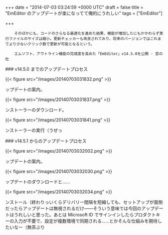 
+++
date = "2014-07-03 03:24:59 +0000 UTC"
draft = false
title = "EmEditor のアップデートが楽になってて俺的にうれしい"
tags = ["EmEditor"]

+++
>
        そのほかにも、コードのさらなる最適化を進めた結果、機能が増加したにもかかわらず実行ファイルのサイズは縮小。更新チェッカーも改良されており、将来のバージョンではこれまでより少ないクリック数で更新が可能となるという。

        エムソフト、アウトライン機能の完成度を高めた「EmEditor」v14.5.0を公開 - 窓の杜
    

<div class="section">
    ### v14.5.0 までのアップデートプロセス
    

{{< figure src="/images/20140703031832.png"  >}}

ップデートの案内。

{{< figure src="/images/20140703031837.png"  >}}

ンストーラーのダウンロード。

{{< figure src="/images/20140703031841.png"  >}}

ンストーラーの実行（うぜっ

</div>
<div class="section">
    ### v14.5.1 からのアップデートプロセス
    

{{< figure src="/images/20140703032002.png"  >}}

ップデートの案内。

{{< figure src="/images/20140703032030.png"  >}}

ップデートのダウンロードと……

{{< figure src="/images/20140703032034.png"  >}}

ンストール（終わりっいくらデリバリー間隔を短縮しても、セットアップが面倒だったらアップデートは無視されるだけ――そういう意味では今回のアップデートはうれしいと思った。あとは Microsoft ID でサインインしたらプロダクトキーの入力が不要で、設定が複数環境で同期される……とかそんな仕組みを期待したいなー（無茶ぶり

</div>

